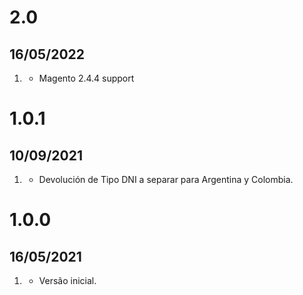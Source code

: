 # 2.0
## 16/05/2022
1. [](#new)
   * Magento 2.4.4 support

# 1.0.1
## 10/09/2021

1. [](#change)
   * Devolución de Tipo DNI a separar para Argentina y Colombia.

# 1.0.0
## 16/05/2021

1. [](#new)
    * Versão inicial.